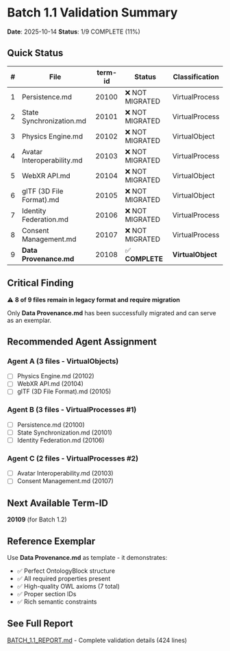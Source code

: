 # Batch 1.1 Validation Summary

**Date**: 2025-10-14
**Status**: 1/9 COMPLETE (11%)

## Quick Status

| # | File | term-id | Status | Classification |
|---|------|---------|--------|----------------|
| 1 | Persistence.md | 20100 | ❌ NOT MIGRATED | VirtualProcess |
| 2 | State Synchronization.md | 20101 | ❌ NOT MIGRATED | VirtualProcess |
| 3 | Physics Engine.md | 20102 | ❌ NOT MIGRATED | VirtualObject |
| 4 | Avatar Interoperability.md | 20103 | ❌ NOT MIGRATED | VirtualProcess |
| 5 | WebXR API.md | 20104 | ❌ NOT MIGRATED | VirtualObject |
| 6 | glTF (3D File Format).md | 20105 | ❌ NOT MIGRATED | VirtualObject |
| 7 | Identity Federation.md | 20106 | ❌ NOT MIGRATED | VirtualProcess |
| 8 | Consent Management.md | 20107 | ❌ NOT MIGRATED | VirtualProcess |
| 9 | **Data Provenance.md** | 20108 | ✅ **COMPLETE** | **VirtualObject** |

## Critical Finding

⚠️ **8 of 9 files remain in legacy format and require migration**

Only **Data Provenance.md** has been successfully migrated and can serve as an exemplar.

## Recommended Agent Assignment

### Agent A (3 files - VirtualObjects)
- [ ] Physics Engine.md (20102)
- [ ] WebXR API.md (20104)
- [ ] glTF (3D File Format).md (20105)

### Agent B (3 files - VirtualProcesses #1)
- [ ] Persistence.md (20100)
- [ ] State Synchronization.md (20101)
- [ ] Identity Federation.md (20106)

### Agent C (2 files - VirtualProcesses #2)
- [ ] Avatar Interoperability.md (20103)
- [ ] Consent Management.md (20107)

## Next Available Term-ID

**20109** (for Batch 1.2)

## Reference Exemplar

Use **Data Provenance.md** as template - it demonstrates:
- ✅ Perfect OntologyBlock structure
- ✅ All required properties present
- ✅ High-quality OWL axioms (7 total)
- ✅ Proper section IDs
- ✅ Rich semantic constraints

## See Full Report

[BATCH_1.1_REPORT.md](BATCH_1.1_REPORT.md) - Complete validation details (424 lines)
